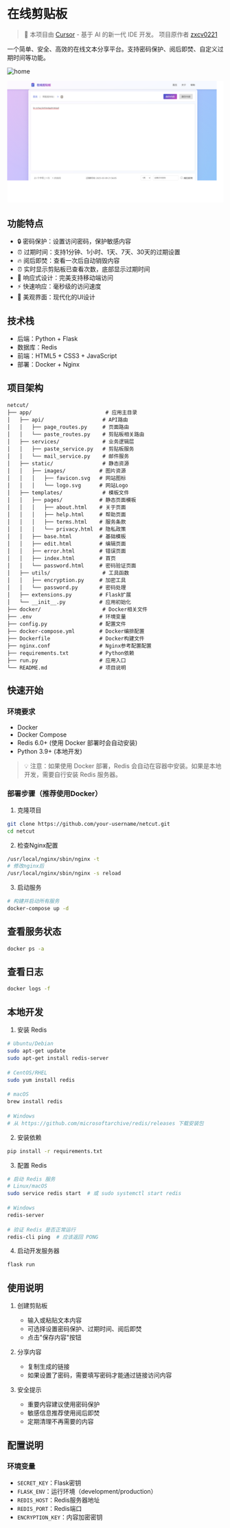 # 在线剪贴板

> 🎯 本项目由 [Cursor](https://cursor.sh/) - 基于 AI 的新一代 IDE 开发。
> 项目原作者 [zxcv0221](https://github.com/zxcv0221/netcut)

一个简单、安全、高效的在线文本分享平台。支持密码保护、阅后即焚、自定义过期时间等功能。

![home](/img/home.png)

![paste](/img/paste.png)


## 功能特点

- 🔒 密码保护：设置访问密码，保护敏感内容
- ⏰ 过期时间：支持1分钟、1小时、1天、7天、30天的过期设置
- 🔥 阅后即焚：查看一次后自动销毁内容
- ⏰ 实时显示剪贴板已查看次数，底部显示过期时间
- 📱 响应式设计：完美支持移动端访问
- ⚡ 快速响应：毫秒级的访问速度
- 🎨 美观界面：现代化的UI设计

## 技术栈

- 后端：Python + Flask
- 数据库：Redis
- 前端：HTML5 + CSS3 + JavaScript
- 部署：Docker + Nginx

## 项目架构
```
netcut/
├── app/                        # 应用主目录
│   ├── api/                   # API路由
│   │   ├── page_routes.py     # 页面路由
│   │   └── paste_routes.py    # 剪贴板相关路由
│   ├── services/              # 业务逻辑层
│   │   ├── paste_service.py   # 剪贴板服务
│   │   └── mail_service.py    # 邮件服务
│   ├── static/                # 静态资源
│   │   ├── images/           # 图片资源
│   │   │   ├── favicon.svg   # 网站图标
│   │   │   └── logo.svg      # 网站Logo
│   ├── templates/             # 模板文件
│   │   ├── pages/            # 静态页面模板
│   │   │   ├── about.html    # 关于页面
│   │   │   ├── help.html     # 帮助页面
│   │   │   ├── terms.html    # 服务条款
│   │   │   └── privacy.html  # 隐私政策
│   │   ├── base.html         # 基础模板
│   │   ├── edit.html         # 编辑页面
│   │   ├── error.html        # 错误页面
│   │   ├── index.html        # 首页
│   │   └── password.html     # 密码验证页面
│   ├── utils/                 # 工具函数
│   │   ├── encryption.py     # 加密工具
│   │   └── password.py       # 密码处理
│   ├── extensions.py         # Flask扩展
│   └── __init__.py           # 应用初始化
├── docker/                    # Docker相关文件
├── .env                      # 环境变量
├── config.py                 # 配置文件
├── docker-compose.yml        # Docker编排配置
├── Dockerfile                # Docker构建文件
├── nginx.conf                # Nginx参考配置配置
├── requirements.txt          # Python依赖
├── run.py                    # 应用入口
└── README.md                 # 项目说明
```

## 快速开始

### 环境要求

- Docker
- Docker Compose
- Redis 6.0+ (使用 Docker 部署时会自动安装)
- Python 3.9+ (本地开发)

> 💡 注意：如果使用 Docker 部署，Redis 会自动在容器中安装。如果是本地开发，需要自行安装 Redis 服务器。

### 部署步骤（推荐使用Docker）

1. 克隆项目
```bash
git clone https://github.com/your-username/netcut.git
cd netcut
```
2. 检查Nginx配置
```bash
/usr/local/nginx/sbin/nginx -t
# 修改nginx后
/usr/local/nginx/sbin/nginx -s reload
```
3. 启动服务
```bash
# 构建并启动所有服务
docker-compose up -d
```
## 查看服务状态
```bash
docker ps -a
```
## 查看日志
```bash
docker logs -f
```

## 本地开发

1. 安装 Redis
```bash
# Ubuntu/Debian
sudo apt-get update
sudo apt-get install redis-server

# CentOS/RHEL
sudo yum install redis

# macOS
brew install redis

# Windows
# 从 https://github.com/microsoftarchive/redis/releases 下载安装包
```

2. 安装依赖
```bash
pip install -r requirements.txt
```

3. 配置 Redis
```bash
# 启动 Redis 服务
# Linux/macOS
sudo service redis start  # 或 sudo systemctl start redis

# Windows
redis-server

# 验证 Redis 是否正常运行
redis-cli ping  # 应该返回 PONG
```

4. 启动开发服务器
```bash
flask run
```

## 使用说明

1. 创建剪贴板
   - 输入或粘贴文本内容
   - 可选择设置密码保护、过期时间、阅后即焚
   - 点击"保存内容"按钮

2. 分享内容
   - 复制生成的链接
   - 如果设置了密码，需要填写密码才能通过链接访问内容

3. 安全提示
   - 重要内容建议使用密码保护
   - 敏感信息推荐使用阅后即焚
   - 定期清理不再需要的内容

## 配置说明

### 环境变量

- `SECRET_KEY`：Flask密钥
- `FLASK_ENV`：运行环境（development/production）
- `REDIS_HOST`：Redis服务器地址
- `REDIS_PORT`：Redis端口
- `ENCRYPTION_KEY`：内容加密密钥

